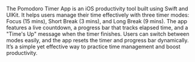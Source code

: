 The Pomodoro Timer App is an iOS productivity tool built using Swift and UIKit. It helps users manage their time effectively with three timer modes: Focus (15 mins), Short Break (3 mins), and Long Break (9 mins). The app features a live countdown, a progress bar that tracks elapsed time, and a "Time's Up" message when the timer finishes. Users can switch between modes easily, and the app resets the timer and progress bar dynamically. It’s a simple yet effective way to practice time management and boost productivity.
